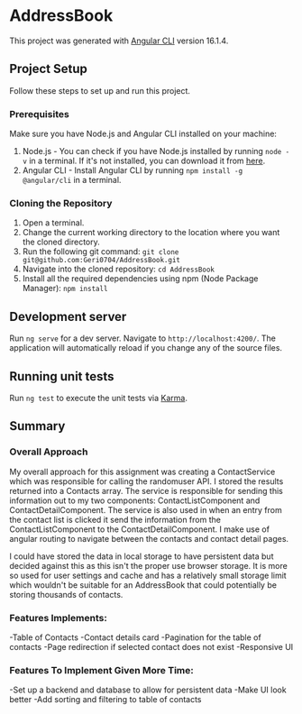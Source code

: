 # AddressBook

This project was generated with [Angular CLI](https://github.com/angular/angular-cli) version 16.1.4.

## Project Setup

Follow these steps to set up and run this project.

### Prerequisites

Make sure you have Node.js and Angular CLI installed on your machine:

1. Node.js - You can check if you have Node.js installed by running `node -v` in a terminal. If it's not installed, you can download it from [here](https://nodejs.org/en/download/).
2. Angular CLI - Install Angular CLI by running `npm install -g @angular/cli` in a terminal.

### Cloning the Repository

1. Open a terminal.
2. Change the current working directory to the location where you want the cloned directory.
3. Run the following git command: `git clone git@github.com:Geri0704/AddressBook.git`
4. Navigate into the cloned repository: `cd AddressBook`
5. Install all the required dependencies using npm (Node Package Manager): `npm install`

## Development server

Run `ng serve` for a dev server. Navigate to `http://localhost:4200/`. The application will automatically reload if you change any of the source files.

## Running unit tests

Run `ng test` to execute the unit tests via [Karma](https://karma-runner.github.io).

## Summary

### Overall Approach

My overall approach for this assignment was creating a ContactService which was responsible for calling the randomuser API.
I stored the results returned into a Contacts array. The service is responsible for sending this information out
to my two components: ContactListComponent and ContactDetailComponent. The service is also used in when
an entry from the contact list is clicked it send the information from the ContactListComponent to the ContactDetailComponent. 
I make use of angular routing to navigate between the contacts and contact detail pages.

I could have stored the data in local storage to have persistent data but decided against this as this isn't the proper use 
browser storage. It is more so used for user settings and cache and has a relatively small storage limit which wouldn't
be suitable for an AddressBook that could potentially be storing thousands of contacts.

### Features Implements:

-Table of Contacts
-Contact details card
-Pagination for the table of contacts
-Page redirection if selected contact does not exist
-Responsive UI

### Features To Implement Given More Time:

-Set up a backend and database to allow for persistent data
-Make UI look better
-Add sorting and filtering to table of contacts

